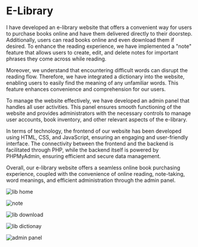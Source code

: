 # E-Library

I have developed an e-library website that offers a convenient way for users to purchase books online and have them delivered directly to their doorstep. Additionally, users can read books online and even download them if desired. To enhance the reading experience, we have implemented a "note" feature that allows users to create, edit, and delete notes for important phrases they come across while reading.

Moreover, we understand that encountering difficult words can disrupt the reading flow. Therefore, we have integrated a dictionary into the website, enabling users to easily find the meaning of any unfamiliar words. This feature enhances convenience and comprehension for our users.

To manage the website effectively, we have developed an admin panel that handles all user activities. This panel ensures smooth functioning of the website and provides administrators with the necessary controls to manage user accounts, book inventory, and other relevant aspects of the e-library.

In terms of technology, the frontend of our website has been developed using HTML, CSS, and JavaScript, ensuring an engaging and user-friendly interface. The connectivity between the frontend and the backend is facilitated through PHP, while the backend itself is powered by PHPMyAdmin, ensuring efficient and secure data management.

Overall, our e-library website offers a seamless online book purchasing experience, coupled with the convenience of online reading, note-taking, word meanings, and efficient administration through the admin panel.

![lib home](https://github.com/ShreyaChandurkar/E-Library/assets/132133982/bc22c60c-82fc-4a71-9b33-64a5ed40e793)

![note](https://github.com/ShreyaChandurkar/E-Library/assets/132133982/0fa80a33-58b4-486d-a6e5-af9bb8f79766)

![lib download](https://github.com/ShreyaChandurkar/E-Library/assets/132133982/e0a31861-cd09-4c0e-b9a9-52916d8f3c60)

![lib dictionay](https://github.com/ShreyaChandurkar/E-Library/assets/132133982/420d05c6-46f0-499e-b2f0-b36614f776dd)

![admin panel](https://github.com/ShreyaChandurkar/E-Library/assets/132133982/af39c447-08ea-49a5-90ec-4eccab9ce925)

